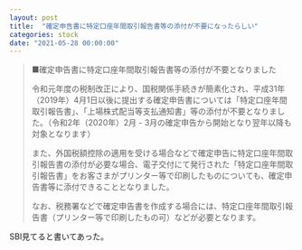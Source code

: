 ```yaml
---
layout: post
title:  "確定申告書に特定口座年間取引報告書等の添付が不要になったらしい"
categories: stock
date: "2021-05-28 00:00:00"
---
```


> ■確定申告書に特定口座年間取引報告書等の添付が不要となりました
> 
> 令和元年度の税制改正により、国税関係手続きが簡素化され、平成31年（2019年）4月1日以後に提出する確定申告書については「特定口座年間取引報告書」、「上場株式配当等支払通知書」等の添付が不要となりました。（令和2年（2020年）2月 - 3月の確定申告から開始となり翌年以降も対象となります）
> 
> また、外国税額控除の適用を受ける場合などで確定申告に特定口座年間取引報告書の添付が必要な場合、電子交付にて発行された「特定口座年間取引報告書」をお客さまがプリンター等で印刷したものについても、確定申告書等に添付できることとなりました。
> 
> なお、税務署などで確定申告書を作成する場合には、特定口座年間取引報告書（プリンター等で印刷したもの可）などが必要となります。

SBI見てると書いてあった。
